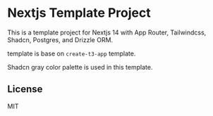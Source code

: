 # Nextjs Template Project

This is a template project for Nextjs 14 with App Router, Tailwindcss, Shadcn, Postgres, and Drizzle ORM.

template is base on `create-t3-app` template.

Shadcn gray color palette is used in this template.

## License

MIT